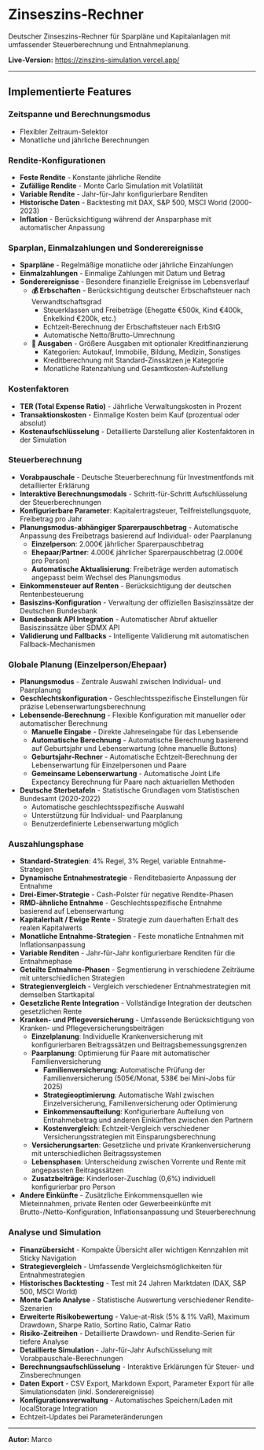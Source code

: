 
# Zinseszins-Rechner

Deutscher Zinseszins-Rechner für Sparpläne und Kapitalanlagen mit umfassender Steuerberechnung und Entnahmeplanung.

**Live-Version:** https://zinszins-simulation.vercel.app/

---
## Implementierte Features

### Zeitspanne und Berechnungsmodus
- Flexibler Zeitraum-Selektor
- Monatliche und jährliche Berechnungen

### Rendite-Konfigurationen
- **Feste Rendite** - Konstante jährliche Rendite
- **Zufällige Rendite** - Monte Carlo Simulation mit Volatilität
- **Variable Rendite** - Jahr-für-Jahr konfigurierbare Renditen
- **Historische Daten** - Backtesting mit DAX, S&P 500, MSCI World (2000-2023)
- **Inflation** - Berücksichtigung während der Ansparphase mit automatischer Anpassung

### Sparplan, Einmalzahlungen und Sonderereignisse
- **Sparpläne** - Regelmäßige monatliche oder jährliche Einzahlungen
- **Einmalzahlungen** - Einmalige Zahlungen mit Datum und Betrag
- **Sonderereignisse** - Besondere finanzielle Ereignisse im Lebensverlauf
  - **💰 Erbschaften** - Berücksichtigung deutscher Erbschaftsteuer nach Verwandtschaftsgrad
    - Steuerklassen und Freibeträge (Ehegatte €500k, Kind €400k, Enkelkind €200k, etc.)
    - Echtzeit-Berechnung der Erbschaftsteuer nach ErbStG
    - Automatische Netto/Brutto-Umrechnung
  - **💸 Ausgaben** - Größere Ausgaben mit optionaler Kreditfinanzierung
    - Kategorien: Autokauf, Immobilie, Bildung, Medizin, Sonstiges
    - Kreditberechnung mit Standard-Zinssätzen je Kategorie
    - Monatliche Ratenzahlung und Gesamtkosten-Aufstellung

### Kostenfaktoren
- **TER (Total Expense Ratio)** - Jährliche Verwaltungskosten in Prozent
- **Transaktionskosten** - Einmalige Kosten beim Kauf (prozentual oder absolut)
- **Kostenaufschlüsselung** - Detaillierte Darstellung aller Kostenfaktoren in der Simulation

### Steuerberechnung
- **Vorabpauschale** - Deutsche Steuerberechnung für Investmentfonds mit detaillierter Erklärung
- **Interaktive Berechnungsmodals** - Schritt-für-Schritt Aufschlüsselung der Steuerberechnungen
- **Konfigurierbare Parameter**: Kapitalertragsteuer, Teilfreistellungsquote, Freibetrag pro Jahr
- **Planungsmodus-abhängiger Sparerpauschbetrag** - Automatische Anpassung des Freibetrags basierend auf Individual- oder Paarplanung
  - **Einzelperson**: 2.000€ jährlicher Sparerpauschbetrag
  - **Ehepaar/Partner**: 4.000€ jährlicher Sparerpauschbetrag (2.000€ pro Person)
  - **Automatische Aktualisierung**: Freibeträge werden automatisch angepasst beim Wechsel des Planungsmodus
- **Einkommensteuer auf Renten** - Berücksichtigung der deutschen Rentenbesteuerung
- **Basiszins-Konfiguration** - Verwaltung der offiziellen Basiszinssätze der Deutschen Bundesbank
- **Bundesbank API Integration** - Automatischer Abruf aktueller Basiszinssätze über SDMX API
- **Validierung und Fallbacks** - Intelligente Validierung mit automatischen Fallback-Mechanismen

### Globale Planung (Einzelperson/Ehepaar)
- **Planungsmodus** - Zentrale Auswahl zwischen Individual- und Paarplanung
- **Geschlechtskonfiguration** - Geschlechtsspezifische Einstellungen für präzise Lebenserwartungsberechnung
- **Lebensende-Berechnung** - Flexible Konfiguration mit manueller oder automatischer Berechnung
  - **Manuelle Eingabe** - Direkte Jahreseingabe für das Lebensende
  - **Automatische Berechnung** - Automatische Berechnung basierend auf Geburtsjahr und Lebenserwartung (ohne manuelle Buttons)
  - **Geburtsjahr-Rechner** - Automatische Echtzeit-Berechnung der Lebenserwartung für Einzelpersonen und Paare
  - **Gemeinsame Lebenserwartung** - Automatische Joint Life Expectancy Berechnung für Paare nach aktuariellen Methoden
- **Deutsche Sterbetafeln** - Statistische Grundlagen vom Statistischen Bundesamt (2020-2022)
  - Automatische geschlechtsspezifische Auswahl
  - Unterstützung für Individual- und Paarplanung
  - Benutzerdefinierte Lebenserwartung möglich

### Auszahlungsphase
- **Standard-Strategien**: 4% Regel, 3% Regel, variable Entnahme-Strategien
- **Dynamische Entnahmestrategie** - Renditebasierte Anpassung der Entnahme
- **Drei-Eimer-Strategie** - Cash-Polster für negative Rendite-Phasen
- **RMD-ähnliche Entnahme** - Geschlechtsspezifische Entnahme basierend auf Lebenserwartung
- **Kapitalerhalt / Ewige Rente** - Strategie zum dauerhaften Erhalt des realen Kapitalwerts
- **Monatliche Entnahme-Strategien** - Feste monatliche Entnahmen mit Inflationsanpassung
- **Variable Renditen** - Jahr-für-Jahr konfigurierbare Renditen für die Entnahmephase
- **Geteilte Entnahme-Phasen** - Segmentierung in verschiedene Zeiträume mit unterschiedlichen Strategien
- **Strategienvergleich** - Vergleich verschiedener Entnahmestrategien mit demselben Startkapital
- **Gesetzliche Rente Integration** - Vollständige Integration der deutschen gesetzlichen Rente
- **Kranken- und Pflegeversicherung** - Umfassende Berücksichtigung von Kranken- und Pflegeversicherungsbeiträgen
  - **Einzelplanung**: Individuelle Krankenversicherung mit konfigurierbaren Beitragssätzen und Beitragsbemessungsgrenzen
  - **Paarplanung**: Optimierung für Paare mit automatischer Familienversicherung
    - **Familienversicherung**: Automatische Prüfung der Familienversicherung (505€/Monat, 538€ bei Mini-Jobs für 2025)
    - **Strategieoptimierung**: Automatische Wahl zwischen Einzelversicherung, Familienversicherung oder Optimierung
    - **Einkommensaufteilung**: Konfigurierbare Aufteilung von Entnahmebetrag und anderen Einkünften zwischen den Partnern
    - **Kostenvergleich**: Echtzeit-Vergleich verschiedener Versicherungsstrategien mit Einsparungsberechnung
  - **Versicherungsarten**: Gesetzliche und private Krankenversicherung mit unterschiedlichen Beitragssystemen
  - **Lebensphasen**: Unterscheidung zwischen Vorrente und Rente mit angepassten Beitragssätzen
  - **Zusatzbeiträge**: Kinderloser-Zuschlag (0,6%) individuell konfigurierbar pro Person
- **Andere Einkünfte** - Zusätzliche Einkommensquellen wie Mieteinnahmen, private Renten oder Gewerbeeinkünfte mit Brutto-/Netto-Konfiguration, Inflationsanpassung und Steuerberechnung

### Analyse und Simulation
- **Finanzübersicht** - Kompakte Übersicht aller wichtigen Kennzahlen mit Sticky Navigation
- **Strategievergleich** - Umfassende Vergleichsmöglichkeiten für Entnahmestrategien
- **Historisches Backtesting** - Test mit 24 Jahren Marktdaten (DAX, S&P 500, MSCI World)
- **Monte Carlo Analyse** - Statistische Auswertung verschiedener Rendite-Szenarien
- **Erweiterte Risikobewertung** - Value-at-Risk (5% & 1% VaR), Maximum Drawdown, Sharpe Ratio, Sortino Ratio, Calmar Ratio
- **Risiko-Zeitreihen** - Detaillierte Drawdown- und Rendite-Serien für tiefere Analyse
- **Detaillierte Simulation** - Jahr-für-Jahr Aufschlüsselung mit Vorabpauschale-Berechnungen
- **Berechnungsaufschlüsselung** - Interaktive Erklärungen für Steuer- und Zinsberechnungen
- **Daten Export** - CSV Export, Markdown Export, Parameter Export für alle Simulationsdaten (inkl. Sonderereignisse)
- **Konfigurationsverwaltung** - Automatisches Speichern/Laden mit localStorage Integration
- Echtzeit-Updates bei Parameteränderungen

---

**Autor:** Marco
